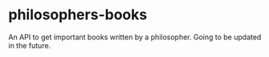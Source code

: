 # philosophers-books
An API to get important books written by a philosopher. Going to be updated in the future.
